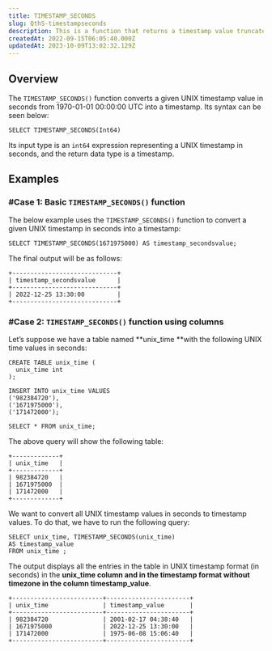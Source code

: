 ```yaml
---
title: TIMESTAMP_SECONDS
slug: QthS-timestampseconds
description: This is a function that returns a timestamp value truncated to the nearest second. Let's run through the basics and look at some examples as well.
createdAt: 2022-09-15T06:05:40.000Z
updatedAt: 2023-10-09T13:02:32.129Z
---
```


## Overview

The `TIMESTAMP_SECONDS()` function converts a given UNIX timestamp value in seconds from 1970-01-01 00:00:00 UTC into a timestamp. Its syntax can be seen below:

```pgsql
SELECT TIMESTAMP_SECONDS(Int64)
```

Its input type is an `int64` expression representing a UNIX timestamp in seconds, and the return data type is a timestamp.

## Examples

### #Case 1: Basic `TIMESTAMP_SECONDS()` function

The below example uses the `TIMESTAMP_SECONDS()` function to convert a given UNIX timestamp in seconds into a timestamp:

```pgsql
SELECT TIMESTAMP_SECONDS(1671975000) AS timestamp_secondsvalue;
```

The final output will be as follows:

```pgsql
+-----------------------------+
| timestamp_secondsvalue      |
+-----------------------------+
| 2022-12-25 13:30:00         |
+-----------------------------+
```

### #Case 2: `TIMESTAMP_SECONDS()` function using columns

Let’s suppose we have a table named **unix\_time **with the following UNIX time values in seconds:

```pgsql
CREATE TABLE unix_time (
  unix_time int
);

INSERT INTO unix_time VALUES 
('982384720'),
('1671975000'),
('171472000');
```

```pgsql
SELECT * FROM unix_time;
```

The above query will show the following table:

```pgsql
+-------------+
| unix_time   | 
+-------------+
| 982384720   |
| 1671975000  |
| 171472000   |
+-------------+
```

We want to convert all UNIX timestamp values in seconds to timestamp values. To do that, we have to run the following query:

```pgsql
SELECT unix_time, TIMESTAMP_SECONDS(unix_time)
AS timestamp_value
FROM unix_time ;
```

The output displays all the entries in the table in UNIX timestamp format (in seconds) in the **unix\_time **column** **and in the timestamp format without timezone in the column** timestamp\_value**.

```pgsql
+-------------------------+-----------------------+
| unix_time               | timestamp_value       |
+-------------------------+-----------------------+
| 982384720               | 2001-02-17 04:38:40   |
| 1671975000              | 2022-12-25 13:30:00   |
| 171472000               | 1975-06-08 15:06:40   |
+-------------------------+-----------------------+
```


